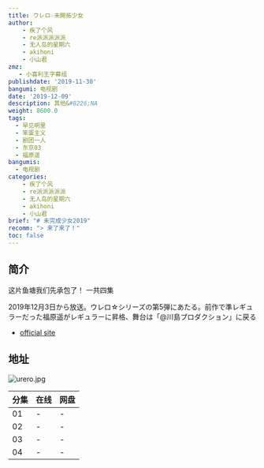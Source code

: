 ```yaml
---
title: ウレロ☆未開拓少女
author: 
    - 疾了个风
    - re派派派派派
    - 无人岛的星期六
    - akihoni
    - 小山君
zmz: 
   - 小喜利王字幕组
publishdate: '2019-11-30'
bangumi: 电视剧
date: '2019-12-09'
description: 其他&#8226;NA
weight: 8600.0
tags:
  - 早见明里
  - 笨蛋主义
  - 剧团一人
  - 东京03
  - 福原遥
bangumis:
  - 电视剧
categories:
    - 疾了个风
    - re派派派派派
    - 无人岛的星期六
    - akihoni
    - 小山君
brief: "# 未完成少女2019"
recomm: "> 来了来了！"
toc: false
---
```



## 简介

这片鱼塘我们先承包了！ 一共四集


2019年12月3日から放送。ウレロ☆シリーズの第5弾にあたる。前作で準レギュラーだった福原遥がレギュラーに昇格、舞台は「@川島プロダクション」に戻る



- [official site](https://www.tv-tokyo.co.jp/ufi5/)


## 地址

![urero.jpg](https://i.loli.net/2019/12/07/Pi91ZNlCY7QAVxT.jpg)



|分集    |在线  |网盘 |
|:----|:----|:-----|
|01 |-|-
|02 |-|-
|03 |-|-
|04 |-|-
